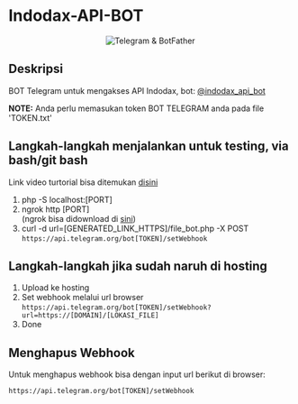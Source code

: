 # Indodax-API-BOT

<p align="center">
  <img src="https://i.ibb.co/yYjbBHz/68747470733a2f2f7069656e736133642e636f6d2f77702d636f6e74656e742f75706c6f6164732f323031372f31302f74656c656772616d5f6c6f676f5f626f742e6a7067.jpg" alt="Telegram & BotFather">
</p>

## Deskripsi

BOT Telegram untuk mengakses API Indodax, bot: [@indodax_api_bot](https://t.me/indodax_api_bot)

**NOTE:** Anda perlu memasukan token BOT TELEGRAM anda pada file 'TOKEN.txt'

## Langkah-langkah menjalankan untuk testing, via bash/git bash
Link video turtorial bisa ditemukan [disini](https://www.youtube.com/watch?v=pTGRpH2dvRM)
1. php -S localhost:[PORT]
2. ngrok http [PORT] <br>(ngrok bisa didownload di [sini](https://ngrok.com/download))
3. curl -d url=[GENERATED_LINK_HTTPS]/file_bot.php -X POST ```https://api.telegram.org/bot[TOKEN]/setWebhook```

## Langkah-langkah jika sudah naruh di hosting
1. Upload ke hosting
2. Set webhook melalui url browser<br>```https://api.telegram.org/bot[TOKEN]/setWebhook?url=https://[DOMAIN]/[LOKASI_FILE]```
3. Done

## Menghapus Webhook
Untuk menghapus webhook bisa dengan input url berikut di browser:

```https://api.telegram.org/bot[TOKEN]/setWebhook```

